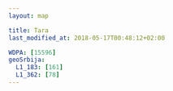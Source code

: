 ```yaml
---
layout: map

title: Tara
last_modified_at: 2018-05-17T00:48:12+02:00

WDPA: [15596]
geoSrbija:
  L1_183: [161]
  L1_362: [78]
---
```

